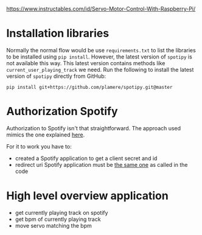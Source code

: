 https://www.instructables.com/id/Servo-Motor-Control-With-Raspberry-Pi/

# Installation libraries

Normally the normal flow would be use `requirements.txt` to list the libraries to be installed using `pip install`. However, the latest version of `spotipy` is not available this way. This latest version contains methods like `current_user_playing_track` we need. Run the following to install the latest version of `spotipy` directly from GitHub:

```
pip install git+https://github.com/plamere/spotipy.git@master
```

# Authorization Spotify

Authorization to Spotify isn't that straightforward. The approach used mimics the one explained [here](https://stackoverflow.com/questions/46879418/spotipy-invalid-username).

For it to work you have to:

- created a Spotify application to get a client secret and id
- redirect uri Spotify application must be [the same one](https://stackoverflow.com/questions/32956443/invalid-redirect-uri-on-spotify-auth) as called in the code

# High level overview application

* get currently playing track on spotify
* get bpm of currently playing track
* move servo matching the bpm